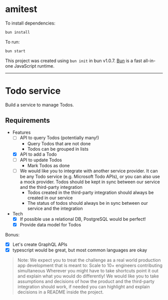 # amitest

To install dependencies:

```bash
bun install
```

To run:

```bash
bun start
```

This project was created using `bun init` in bun v1.0.7. [Bun](https://bun.sh) is a fast all-in-one JavaScript runtime.

-------------------------

# Todo service

Build a service to manage Todos.

## Requirements

- Features
    - [ ] API to query Todos (potentially many!)
        - Query Todos that are not done
        - Todos can be grouped in lists
    - [x] API to add a Todo
    - [ ] API to update Todos
        - Mark Todos as done
    - [ ] We would like you to integrate with another service provider. It can be any Todo service (e.g. Microsoft Todo APIs), or you can also use a mock provider. Todos should be kept in sync between our service and the third-party integration
        - Todos created in the third-party integration should always be created in our service
        - The status of todos should always be in sync between our service and the integration

- Tech
    - [x] If possible use a relational DB, PostgreSQL would be perfect!
    - [x] Provide data model for Todos

Bonus:
- [x] Let's create GraphQL APIs
- [x] typescript would be great, but most common languages are okay

> Note: We expect you to treat the challenge as a real world production app development that is meant to:
Scale to 10+ engineers contributing simultaneous
> Wherever you might have to take shortcuts point it out and explain what you would do differently!
> We would like you to take assumptions and decisions of how the product and the third-party integration should work, if needed you can highlight and explain decisions in a README inside the project.
